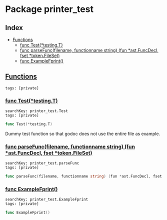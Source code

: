 # Package printer_test

## Index

* [Functions](#func)
    * [func Test(*testing.T)](#Test)
    * [func parseFunc(filename, functionname string) (fun *ast.FuncDecl, fset *token.FileSet)](#parseFunc)
    * [func ExampleFprint()](#ExampleFprint)


## <a id="func" href="#func">Functions</a>

```
tags: [private]
```

### <a id="Test" href="#Test">func Test(*testing.T)</a>

```
searchKey: printer_test.Test
tags: [private]
```

```Go
func Test(*testing.T)
```

Dummy test function so that godoc does not use the entire file as example. 

### <a id="parseFunc" href="#parseFunc">func parseFunc(filename, functionname string) (fun *ast.FuncDecl, fset *token.FileSet)</a>

```
searchKey: printer_test.parseFunc
tags: [private]
```

```Go
func parseFunc(filename, functionname string) (fun *ast.FuncDecl, fset *token.FileSet)
```

### <a id="ExampleFprint" href="#ExampleFprint">func ExampleFprint()</a>

```
searchKey: printer_test.ExampleFprint
tags: [private]
```

```Go
func ExampleFprint()
```


